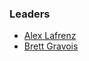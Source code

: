 ### Leaders

* [Alex Lafrenz](mailto:alex.lafrenz@owasp.org)
* [Brett Gravois](mailto:brett.gravois@owasp.org)

